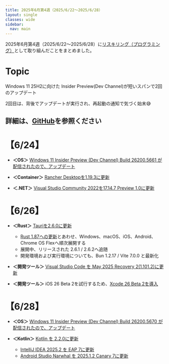 ```yaml
---
title: 2025年6月第4週（2025/6/22～2025/6/28）
layout: single
classes: wide
sidebar:
  nav: main
---
```

2025年6月第4週（2025/6/22～2025/6/28）に[リスキリング（プログラミング）](https://tatsukiyoshi.github.io/)として取り組んだことをまとめました。

# Topic
Windows 11 25H2に向けた Insider Preview(Dev Channel)が短いスパンで2回のアップデート

2回目は、背後でアップデートが実行され、再起動の通知で気づく始末😅

詳細は、[GitHub](https://tatsukiyoshi.github.io/)を参照ください
---
# 【6/24】
- **＜OS＞**  [Windows 11 Insider Preview (Dev Channel) Build 26200.5661 が配信されたので、アップデート](https://aka.ms/DevLatest)

- **＜Container＞** [Rancher Desktopを1.19.3に更新](https://rancherdesktop.io/)

- **＜.NET＞** [Visual Studio Community 2022を17.14.7 Preview 1.0に更新](https://learn.microsoft.com/en-us/visualstudio/releases/2022/release-notes-preview)

# 【6/26】
- **＜Rust＞** [Tauriを2.6.0に更新](https://tauri.studio/)
  - [Rust 1.87への更新](https://www.rust-lang.org/)とあわせ、Windows、macOS、iOS、Android、Chrome OS Flexへ順次展開する
  - 展開中、リリースされた 2.6.1 / 2.6.2へ追随
  - 開発環境および実行環境についても、Bun 1.2.17 / Vite 7.0.0 と最新化

- **＜開発ツール＞** [Visual Studio Code を May 2025 Recovery 2(1.101.2)に更新](https://code.visualstudio.com/)

- **＜開発ツール＞** iOS 26 Beta 2を試行するため、[Xcode 26 Beta 2を導入](https://developer.apple.com/jp/xcode/)

# 【6/28】
- **＜OS＞**  [Windows 11 Insider Preview (Dev Channel) Build 26200.5670 が配信されたので、アップデート](https://aka.ms/DevLatest)

- **＜Kotlin＞** [Kotlin を 2.2.0に更新](https://kotlinlang.org/docs/home.html)
  - [IntelliJ IDEA 2025.2 を EAP 7に更新](https://www.jetbrains.com/ja-jp/idea/)
  - [Android Studio Narwhal を 2025.1.2 Canary 7に更新](https://developer.android.com/studio)
